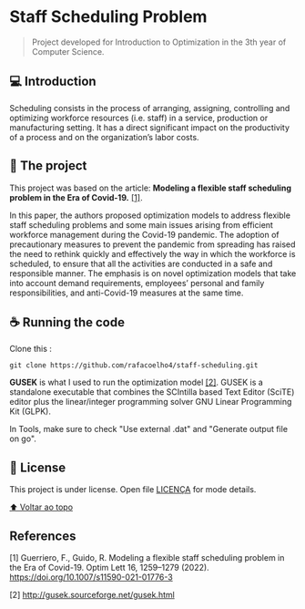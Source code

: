 # Staff Scheduling Problem

> Project developed for Introduction to Optimization in the 3th year of Computer Science.

## 💻 Introduction

Scheduling consists in the process of arranging, assigning, controlling and optimizing workforce resources (i.e. staff) in a service, production or manufacturing setting. It has a direct significant impact on the productivity of a process and on the organization’s labor costs.

## 🚀 The project

This project was based on the article: **Modeling a flexible staff scheduling problem in the Era of Covid-19.** [[1]](#1).

In this paper, the authors proposed optimization models to address flexible staff scheduling problems and some main issues arising from efficient workforce management during the Covid-19 pandemic.
The adoption of precautionary measures to prevent the pandemic from spreading has raised the need to rethink quickly and effectively the way in which the workforce is scheduled, to ensure that all the activities are conducted in a safe and responsible manner.
The emphasis is on novel optimization models that take into account demand requirements, employees’ personal and family responsibilities, and anti-Covid-19 measures at the same time.

## ☕ Running the code

Clone this <project>:

```
git clone https://github.com/rafacoelho4/staff-scheduling.git
```

**GUSEK** is what I used to run the optimization model [[2]](#2).
GUSEK is a standalone executable that combines the SCIntilla based Text Editor (SciTE) editor plus the linear/integer programming solver GNU Linear Programming Kit (GLPK).

In Tools, make sure to check "Use external .dat" and "Generate output file on go".

## 📝 License

This project is under license. Open file [LICENÇA](LICENSE.md) for mode details.

[⬆ Voltar ao topo](#nome-do-projeto)<br>

## References

<a id="1">[1]</a>
Guerriero, F., Guido, R.
Modeling a flexible staff scheduling problem in the Era of Covid-19. Optim Lett 16, 1259–1279 (2022).
https://doi.org/10.1007/s11590-021-01776-3

<a id="2">[2]</a>
http://gusek.sourceforge.net/gusek.html
